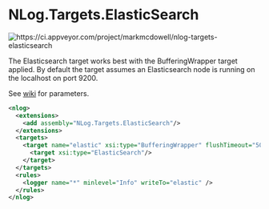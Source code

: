 NLog.Targets.ElasticSearch 
==========================

<img src="https://ci.appveyor.com/api/projects/status/53pvt1ao61hd3ym2/branch/master?retina=true" alt="https://ci.appveyor.com/project/markmcdowell/nlog-targets-elasticsearch"/>

The Elasticsearch target works best with the BufferingWrapper target applied. By default the target assumes an Elasticsearch node is running on the localhost on port 9200.

See [wiki](https://github.com/ReactiveMarkets/NLog.Targets.ElasticSearch/wiki) for parameters.

```xml
<nlog>
  <extensions>
    <add assembly="NLog.Targets.ElasticSearch"/>
  </extensions>
  <targets>
    <target name="elastic" xsi:type="BufferingWrapper" flushTimeout="5000">
  	  <target xsi:type="ElasticSearch"/>
    </target>
  </targets>
  <rules>
    <logger name="*" minlevel="Info" writeTo="elastic" />
  </rules>
</nlog>
```
